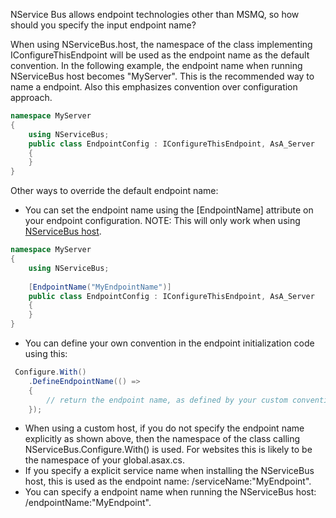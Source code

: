 <!--
title: "How To Specify Your Input Queue Name?"
tags: ""
summary: "NService Bus allows endpoint technologies other than MSMQ, so how should you specify the input endpoint name?"
-->

NService Bus allows endpoint technologies other than MSMQ, so how should you specify the input endpoint name?

When using NServiceBus.host, the namespace of the class implementing IConfigureThisEndpoint will be used as the endpoint name as the default convention. In the following example, the endpoint name when running NServiceBus host becomes "MyServer". This is the recommended way to name a endpoint. Also this emphasizes convention over configuration approach.


```C#
namespace MyServer
{
    using NServiceBus;
    public class EndpointConfig : IConfigureThisEndpoint, AsA_Server
    {
    }
}
```

 Other ways to override the default endpoint name:

-   You can set the endpoint name using the [EndpointName] attribute on
    your endpoint configuration. NOTE: This will only work when using
    [NServiceBus host](the-nservicebus-host.md).
    
```C#
namespace MyServer
{
    using NServiceBus;
    
    [EndpointName("MyEndpointName")]
    public class EndpointConfig : IConfigureThisEndpoint, AsA_Server
    {
    }
}
```


-   You can define your own convention in the endpoint initialization
    code using this:
    
```C#
 Configure.With()
    .DefineEndpointName(() =>
    {
        // return the endpoint name, as defined by your custom convention
    });
```


-   When using a custom host, if you do not specify the endpoint name
    explicitly as shown above, then the namespace of the class calling
    NServiceBus.Configure.With() is used. For websites this is likely to
    be the namespace of your global.asax.cs.
-   If you specify a explicit service name when installing the
    NServiceBus host, this is used as the endpoint name:
    /serviceName:"MyEndpoint".
-   You can specify a endpoint name when running the NServiceBus host:
    /endpointName:"MyEndpoint".


